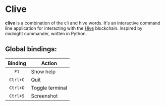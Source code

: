 # Clive

**clive** is a combination of the cli and hive words. It's an interactive command line application for interacting with
the [Hive](https://gitlab.syncad.com/hive/hive) blockchain. Inspired by midnight commander, written in Python.

## Global bindings:

| Binding  | Action          |
|:--------:|-----------------|
|   `F1`   | Show help       |
| `Ctrl+C` | Quit            |
| `Ctrl+O` | Toggle terminal |
| `Ctrl+S` | Screenshot      |
